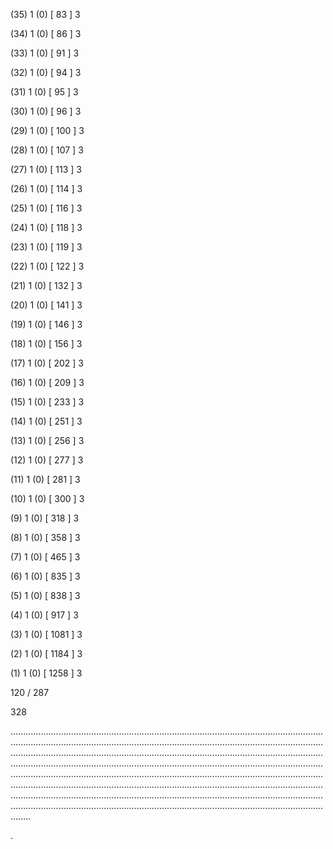 (35) 1 (0) [ 83 ] 3 


(34) 1 (0) [ 86 ] 3 


(33) 1 (0) [ 91 ] 3 


(32) 1 (0) [ 94 ] 3 


(31) 1 (0) [ 95 ] 3 


(30) 1 (0) [ 96 ] 3 


(29) 1 (0) [ 100 ] 3 


(28) 1 (0) [ 107 ] 3 


(27) 1 (0) [ 113 ] 3 


(26) 1 (0) [ 114 ] 3 


(25) 1 (0) [ 116 ] 3 


(24) 1 (0) [ 118 ] 3 


(23) 1 (0) [ 119 ] 3 


(22) 1 (0) [ 122 ] 3 


(21) 1 (0) [ 132 ] 3 


(20) 1 (0) [ 141 ] 3 


(19) 1 (0) [ 146 ] 3 


(18) 1 (0) [ 156 ] 3 


(17) 1 (0) [ 202 ] 3 


(16) 1 (0) [ 209 ] 3 


(15) 1 (0) [ 233 ] 3 


(14) 1 (0) [ 251 ] 3 


(13) 1 (0) [ 256 ] 3 


(12) 1 (0) [ 277 ] 3 


(11) 1 (0) [ 281 ] 3 


(10) 1 (0) [ 300 ] 3 


(9) 1 (0) [ 318 ] 3 


(8) 1 (0) [ 358 ] 3 


(7) 1 (0) [ 465 ] 3 


(6) 1 (0) [ 835 ] 3 


(5) 1 (0) [ 838 ] 3 


(4) 1 (0) [ 917 ] 3 


(3) 1 (0) [ 1081 ] 3 


(2) 1 (0) [ 1184 ] 3 


(1) 1 (0) [ 1258 ] 3 


120 / 287 


328 


........................................................................................................................................................................................................................................................................................................................................................................................................................................................................................................................................................................................................................................................................................................................................................................................................................................................................................................................................................................................................................................ 


 


. 

